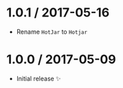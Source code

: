 1.0.1 / 2017-05-16
==================

  * Rename `HotJar` to `Hotjar`

1.0.0 / 2017-05-09
==================

  * Initial release :sparkles: